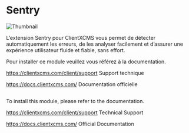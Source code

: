 # Sentry

![Thumbnail](https://api-nextgen.clientxcms.com/assets/acf8380e-87b8-4214-8c63-5299f62dacd3)

L’extension Sentry pour ClientXCMS vous permet de détecter automatiquement les erreurs, de les analyser facilement et d’assurer une expérience utilisateur fluide et fiable, sans effort.

Pour installer ce module veuillez vous référez à la documentation.

https://clientxcms.com/client/support  Support technique

https://docs.clientxcms.com/           Documentation officielle

## 



To install this module, please refer to the documentation.

https://clientxcms.com/client/support  Technical Support

https://docs.clientxcms.com/           Official Documentation
